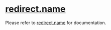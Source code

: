 # [redirect.name](http://redirect.name/)

Please refer to [redirect.name](http://redirect.name/) for documentation.

